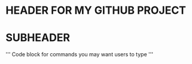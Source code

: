 # HEADER FOR MY GITHUB PROJECT
# SUBHEADER
'''
Code block for commands you may want users to type
'''
